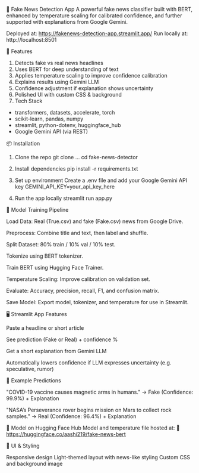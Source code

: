 📰 Fake News Detection App
A powerful fake news classifier built with BERT, enhanced by temperature scaling for calibrated confidence, and further supported with explanations from Google Gemini.

Deployed at: https://fakenews-detection-app.streamlit.app/
Run locally at: http://localhost:8501

🚀 Features
1. Detects fake vs real news headlines
2. Uses BERT for deep understanding of text
3. Applies temperature scaling to improve confidence calibration
4. Explains results using Gemini LLM 
5. Confidence adjustment if explanation shows uncertainty
6. Polished UI with custom CSS & background
7. Tech Stack
- transformers, datasets, accelerate, torch
- scikit-learn, pandas, numpy
- streamlit, python-dotenv, huggingface_hub
- Google Gemini API (via REST)

📦 Installation

1. Clone the repo
git clone ...
cd fake-news-detector

2. Install dependencies
pip install -r requirements.txt

3. Set up environment
Create a .env file and add your Google Gemini API key
GEMINI_API_KEY=your_api_key_here

4. Run the app locally
streamlit run app.py


🧪 Model Training Pipeline

Load Data: Real (True.csv) and fake (Fake.csv) news from Google Drive.

Preprocess: Combine title and text, then label and shuffle.

Split Dataset: 80% train / 10% val / 10% test.

Tokenize using BERT tokenizer.

Train BERT using Hugging Face Trainer.

Temperature Scaling: Improve calibration on validation set.

Evaluate: Accuracy, precision, recall, F1, and confusion matrix.

Save Model: Export model, tokenizer, and temperature for use in Streamlit.

🖥️ Streamlit App Features

Paste a headline or short article

See prediction (Fake or Real) + confidence %

Get a short explanation from Gemini LLM

Automatically lowers confidence if LLM expresses uncertainty (e.g. speculative, rumor)

🤖 Example Predictions

"COVID-19 vaccine causes magnetic arms in humans."
→ Fake (Confidence: 99.9%) + Explanation

"NASA’s Perseverance rover begins mission on Mars to collect rock samples."
→ Real (Confidence: 96.4%) + Explanation

📁 Model on Hugging Face Hub
Model and temperature file hosted at:
🔗 https://huggingface.co/aashi219/fake-news-bert

🎨 UI & Styling

Responsive design
Light-themed layout with news-like styling
Custom CSS and background image
